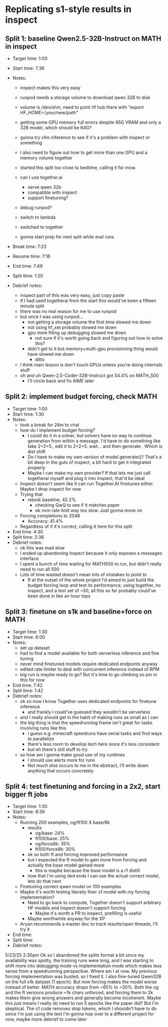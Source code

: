# Replicating s1-style results in inspect

## Split 1: baseline Qwen2.5-32B-Instruct on MATH in inspect
- Target time: 1:00
- Start time: 7:36
- Notes:
    - inspect makes this very easy
    - runpod needs a storage volume to download qwen 32B to disk
    - volume is /dev/shm, need to point hf hub there with "export HF_HOME=/your/new/path"
    - getting some GPU memory full errors despite 95G VRAM and only a 32B model, which should be 64G?
    - gonna try vllm inference to see if it's a problem with inspect or something
    - I also need to figure out how to get more than one GPU and a memory volume together
    - started this split too close to bedtime, calling it for mow.

    - can I use together.ai
        - serve qwen 32b
        - compatible with inspect
        - support finetuning?
    - debug runpod?
    - switch to lambda

    - switched to together
    - gonna start prep for next split while eval runs

- Break time: 7:23
- Resume time: 7:16
- End time: 7:49
- Split time: 1:20
- Debrief notes:
    - inspect part of this was very easy, just copy paste
    - if I had used togetherai from the start this would've been a fifteen minute split
    - there was no real reason for me to use runpod
    - but once I was using runpod...
        - not getting a storage volume the first time slowed me down
        - not using hf_xet probably slowed me down
        - gpu mem filling up debugging slowed me down
            - not sure if it's worth going back and figuring out how to solve this?
        - didn't get to it but memory+multi-gpu provisioning thing would have slowed me down
            - ditto
    - I think main lesson is don't touch GPUs unless you're doing internals stuff
    - oh and uh Qwen-2.5-Coder-32B-Instruct got 54.4% on MATH_500
        - I'll circle back and fix AIME later

## Split 2: implement budget forcing, check MATH
- Target time: 1:00
- Start time: 1:30
- Notes:
    - took a break for 24m to chat
    - how do I implement budget forcing?
        - I could do it in a solver, but solvers have no way to continue generation from within a message. I'd have to do something like
        take <message1>2+2=5.</message1>, edit it to <message1>2+2=5. wait...</message1> and then generate <message2>. Which is dist shift
        - Do I have to make my own version of model.generate()? That's a bit deep in the guts of inspect, a bit hard to get it integrated properly
        - Maybe I can make my own provider? If that lets me just call togetherai myself and plug it into Inspect, that'd be ideal
    - Inspect doesn't seem like it can run Together.AI finetunes either. Maybe I drop inspect for now
    - Trying that
        - retook baseline, 42.2%
            - checking QwQ to see if it matches paper
            - ok nvm rate limit way too slow. Just gonna move on
    - Forcing completions to 2048
        - Accuracy: 41.4%
    - Regardless of if it's correct, calling it here for this split
- End time: 4:30
- Split time: 2:36
- Debrief notes:
    - ok this was mad slow
    - I ended up abandoning inspect because it only exposes a messages interface
    - I spent a bunch of time waiting for MATH500 to run, but didn't really need to run all 500
    - Lots of time wasted doesn't mean lots of mistakes to point to
        - If at the outset of the whole project I'd aimed to just build the budget forcing loop and test its performance, using together, no inspect, and a test set of ~50, all this so far probably could've been done in like an hour tops

## Split 3: finetune on s1k and baseline+force on MATH
- Target time: 1:30
- Start time: 6:00
- Notes:
    - set up dataset
    - had to find a model available for both serverless inference and fine tuning
    - never mind finetuned models require dedicated endpoints anyway
    - edited rate limiter to deal with concurrent inference instead of RPM
    - big run is maybe ready to go? But it's time to go climbing so pin in this for now
- End time: 7:42    
- Split time: 1:42
- Debrief notes:
    - ok so now I know Together uses dedicated endpoints for finetune inference
        - and frankly I could've guessed they wouldn't be serverless
    - and I really should get in the habit of making runs as small as I can
    - the big thing is that the speedrunning frame isn't great for tasks involving runs like this
        - i guess e.g. minecraft speedruns have serial tasks and find ways to parallelize
        - there's less room to develop tech here since it's less consistent
        - but eh there's still stuff to try
    - so how am I gonna make good use of my runtimes
        - I should use alerts more for runs
        - Not much else occurs to me in the abstract, I'll write down anything that occurs concretely

## Split 4: test finetuning and forcing in a 2x2, start bigger ft jobs
- Target time: 1:30
- Start time: 8:36
- Notes:
    - Running 200 examples, og/ft100 X base/8k
        - results
            - og/base: 24%
            - ft100/base: 25%
            - og/force8k: 35%
            - ft100/force8k: 30%
        - ok so both ft and forcing improved performance
        - but I expected the ft model to gain more from forcing and actually the base model gained more
            - this is maybe because the base model is a r1 distill
        - now that I'm using ded ends I can use the actual correct model, lets do that next
    - Finetuning correct qwen model on 100 examples
    - Maybe it's worth testing literally their s1 model with my forcing implementation?
        - Need to go back to compute, Together doesn't support arbitrary HF models and inspect doesn't support forcing
            - Maybe it's worth a PR to inspect, prefilling is useful
        - Maybe worthwhile anyway for the XP
    - Aryan recommends a master doc to track results/open threads, I'll try it
- End time:
- Split time:
- Debrief notes:
    
5/23/25 2:30pm
Ok so I abandoned the splits format a bit since my availability was spotty, the training runs were long, and I was starting to shift more into debugging mode vs implementation mode
which makes less sense from a speedrunning perspective. Where am I at now.
My previous forcing implementation was busted, so I fixed it. I also fine-tuned Qwen32B on the full s1k dataset (1 epoch).
But now forcing makes the model worse instead of better. MATH accuracy drops from ~65% to ~30%.
Both the og and the ft versions produce ~1k chars unforced, and forcing them to 2k makes them give wrong answers and generally become incoherent.
Maybe this just means I really do need to run 5 epochs like the paper did? But I'm skeptical.
The s1 code removes stop tokens, which I shouldn't have to do since I'm just using the text
I'm gonna hop over to a different project for now, maybe more debrief to come later